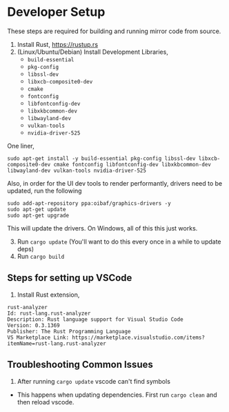 # Developer Setup

These steps are required for building and running mirror code from source.

1) Install Rust, https://rustup.rs
2) (Linux/Ubuntu/Debian) Install Development Libraries, 
    - `build-essential`
    - `pkg-config`
    - `libssl-dev`
    - `libxcb-composite0-dev`
    - `cmake`
    - `fontconfig`
    - `libfontconfig-dev`
    - `libxkbcommon-dev`
    - `libwayland-dev`
    - `vulkan-tools`
    - `nvidia-driver-525`

One liner, 

```
sudo apt-get install -y build-essential pkg-config libssl-dev libxcb-composite0-dev cmake fontconfig libfontconfig-dev libxkbcommon-dev libwayland-dev vulkan-tools nvidia-driver-525
```

Also, in order for the UI dev tools to render performantly, drivers need to be updated, run the following

```
sudo add-apt-repository ppa:oibaf/graphics-drivers -y
sudo apt-get update
sudo apt-get upgrade
```

This will update the drivers. On Windows, all of this this just works.

3) Run `cargo update` (You'll want to do this every once in a while to update deps)
4) Run `cargo build`

## Steps for setting up VSCode 

1) Install Rust extension, 
```
rust-analyzer
Id: rust-lang.rust-analyzer
Description: Rust language support for Visual Studio Code
Version: 0.3.1369
Publisher: The Rust Programming Language 
VS Marketplace Link: https://marketplace.visualstudio.com/items?itemName=rust-lang.rust-analyzer
```

## Troubleshooting Common Issues

1) After running `cargo update` vscode can't find symbols
- This happens when updating dependencies. First run `cargo clean` and then reload vscode. 
